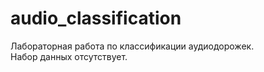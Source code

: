# audio_classification
Лабораторная работа по классификации аудиодорожек.  
Набор данных отсутствует.  
